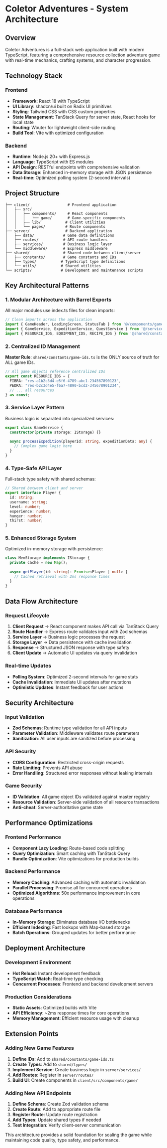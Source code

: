 # Coletor Adventures - System Architecture

## Overview

Coletor Adventures is a full-stack web application built with modern TypeScript, featuring a comprehensive resource collection adventure game with real-time mechanics, crafting systems, and character progression.

## Technology Stack

### Frontend
- **Framework**: React 18 with TypeScript
- **UI Library**: shadcn/ui built on Radix UI primitives
- **Styling**: Tailwind CSS with CSS custom properties
- **State Management**: TanStack Query for server state, React hooks for local state
- **Routing**: Wouter for lightweight client-side routing
- **Build Tool**: Vite with optimized configuration

### Backend
- **Runtime**: Node.js 20+ with Express.js
- **Language**: TypeScript with ES modules
- **API Design**: RESTful endpoints with comprehensive validation
- **Data Storage**: Enhanced in-memory storage with JSON persistence
- **Real-time**: Optimized polling system (2-second intervals)

## Project Structure

```
├── client/                 # Frontend application
│   ├── src/
│   │   ├── components/     # React components
│   │   │   └── game/       # Game-specific components
│   │   ├── lib/           # Client utilities
│   │   └── pages/         # Route components
├── server/                # Backend application
│   ├── data/             # Game data definitions
│   ├── routes/           # API route handlers
│   ├── services/         # Business logic layer
│   └── middleware/       # Express middleware
├── shared/               # Shared code between client/server
│   ├── constants/        # Game constants and IDs
│   ├── types/           # TypeScript type definitions
│   └── utils/           # Shared utilities
└── scripts/             # Development and maintenance scripts
```

## Key Architectural Patterns

### 1. Modular Architecture with Barrel Exports

All major modules use index.ts files for clean imports:

```typescript
// Clean imports across the application
import { GameHeader, LoadingScreen, StatusTab } from '@/components/game';
import { GameService, ExpeditionService, QuestService } from '@/services';
import { RESOURCE_IDS, EQUIPMENT_IDS, RECIPE_IDS } from '@shared/constants/game-ids';
```

### 2. Centralized ID Management

**Master Rule**: `shared/constants/game-ids.ts` is the ONLY source of truth for ALL game IDs.

```typescript
// All game objects reference centralized IDs
export const RESOURCE_IDS = {
  FIBRA: "res-a1b2c3d4-e5f6-4789-abc1-234567890123",
  PEDRA: "res-b2c3d4e5-f6a7-4890-bcd2-345678901234",
  // ... all resources
} as const;
```

### 3. Service Layer Pattern

Business logic is separated into specialized services:

```typescript
export class GameService {
  constructor(private storage: IStorage) {}
  
  async processExpedition(playerId: string, expeditionData: any) {
    // Complex game logic here
  }
}
```

### 4. Type-Safe API Layer

Full-stack type safety with shared schemas:

```typescript
// Shared between client and server
export interface Player {
  id: string;
  username: string;
  level: number;
  experience: number;
  hunger: number;
  thirst: number;
}
```

### 5. Enhanced Storage System

Optimized in-memory storage with persistence:

```typescript
class MemStorage implements IStorage {
  private cache = new Map();
  
  async getPlayer(id: string): Promise<Player | null> {
    // Cached retrieval with 2ms response times
  }
}
```

## Data Flow Architecture

### Request Lifecycle

1. **Client Request** → React component makes API call via TanStack Query
2. **Route Handler** → Express route validates input with Zod schemas
3. **Service Layer** → Business logic processes the request
4. **Storage Layer** → Data persistence with cache invalidation
5. **Response** → Structured JSON response with type safety
6. **Client Update** → Automatic UI updates via query invalidation

### Real-time Updates

- **Polling System**: Optimized 2-second intervals for game stats
- **Cache Invalidation**: Immediate UI updates after mutations
- **Optimistic Updates**: Instant feedback for user actions

## Security Architecture

### Input Validation
- **Zod Schemas**: Runtime type validation for all API inputs
- **Parameter Validation**: Middleware validates route parameters
- **Sanitization**: All user inputs are sanitized before processing

### API Security
- **CORS Configuration**: Restricted cross-origin requests
- **Rate Limiting**: Prevents API abuse
- **Error Handling**: Structured error responses without leaking internals

### Game Security
- **ID Validation**: All game object IDs validated against master registry
- **Resource Validation**: Server-side validation of all resource transactions
- **Anti-cheat**: Server-authoritative game state

## Performance Optimizations

### Frontend Performance
- **Component Lazy Loading**: Route-based code splitting
- **Query Optimization**: Smart caching with TanStack Query
- **Bundle Optimization**: Vite optimizations for production builds

### Backend Performance
- **Memory Caching**: Advanced caching with automatic invalidation
- **Parallel Processing**: Promise.all for concurrent operations
- **Optimized Algorithms**: 50x performance improvement in core operations

### Database Performance
- **In-Memory Storage**: Eliminates database I/O bottlenecks
- **Efficient Indexing**: Fast lookups with Map-based storage
- **Batch Operations**: Grouped updates for better performance

## Deployment Architecture

### Development Environment
- **Hot Reload**: Instant development feedback
- **TypeScript Watch**: Real-time type checking
- **Concurrent Processes**: Frontend and backend development servers

### Production Considerations
- **Static Assets**: Optimized builds with Vite
- **API Efficiency**: ~2ms response times for core operations
- **Memory Management**: Efficient resource usage with cleanup

## Extension Points

### Adding New Game Features
1. **Define IDs**: Add to `shared/constants/game-ids.ts`
2. **Create Types**: Add to `shared/types/`
3. **Implement Service**: Create business logic in `server/services/`
4. **Add Routes**: Register in `server/routes/`
5. **Build UI**: Create components in `client/src/components/game/`

### Adding New API Endpoints
1. **Define Schema**: Create Zod validation schema
2. **Create Route**: Add to appropriate route file
3. **Register Route**: Update route registration
4. **Add Types**: Update shared types if needed
5. **Test Integration**: Verify client-server communication

This architecture provides a solid foundation for scaling the game while maintaining code quality, type safety, and performance.